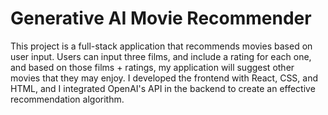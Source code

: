 # Generative AI Movie Recommender
This project is a full-stack application that recommends movies based on user input. Users can input three films, and include a rating for each one, and based on those films + ratings, my application will suggest other movies that they may enjoy. I developed the frontend with React, CSS, and HTML, and I integrated OpenAI's API in the backend to create an effective recommendation algorithm. 
